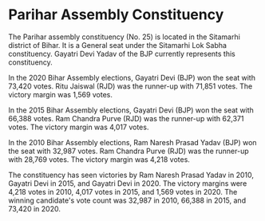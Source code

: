 # Parihar Assembly Constituency

The Parihar assembly constituency (No. 25) is located in the Sitamarhi district of Bihar. It is a General seat under the Sitamarhi Lok Sabha constituency. Gayatri Devi Yadav of the BJP currently represents this constituency.

In the 2020 Bihar Assembly elections, Gayatri Devi (BJP) won the seat with 73,420 votes. Ritu Jaiswal (RJD) was the runner-up with 71,851 votes. The victory margin was 1,569 votes.

In the 2015 Bihar Assembly elections, Gayatri Devi (BJP) won the seat with 66,388 votes. Ram Chandra Purve (RJD) was the runner-up with 62,371 votes. The victory margin was 4,017 votes.

In the 2010 Bihar Assembly elections, Ram Naresh Prasad Yadav (BJP) won the seat with 32,987 votes. Ram Chandra Purve (RJD) was the runner-up with 28,769 votes. The victory margin was 4,218 votes.

The constituency has seen victories by Ram Naresh Prasad Yadav in 2010, Gayatri Devi in 2015, and Gayatri Devi in 2020. The victory margins were 4,218 votes in 2010, 4,017 votes in 2015, and 1,569 votes in 2020. The winning candidate's vote count was 32,987 in 2010, 66,388 in 2015, and 73,420 in 2020.
